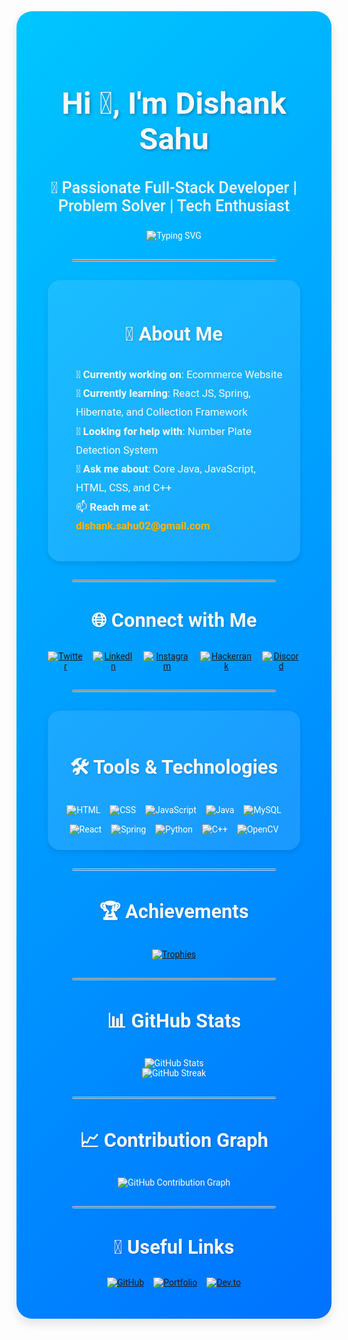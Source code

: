 <div style="background: linear-gradient(135deg, #00c6ff, #0072ff); padding: 50px; border-radius: 25px; max-width: 950px; margin: auto; color: white; font-family: 'Roboto', sans-serif; text-align: center; box-shadow: 0 8px 15px rgba(0, 0, 0, 0.1);">
  <!-- Header Section -->
  <h1 style="font-size: 3.5em; font-weight: 700; color: #f8f9fa; text-shadow: 2px 2px 5px rgba(0, 0, 0, 0.3);">Hi 👋, I'm Dishank Sahu</h1>
  <h3 style="font-size: 1.8em; font-weight: 500; color: #f8f9fa;">🚀 Passionate Full-Stack Developer | Problem Solver | Tech Enthusiast</h3>

  <p>
    <img src="https://readme-typing-svg.herokuapp.com?font=Fira+Code&weight=600&size=24&duration=4000&pause=500&color=F75C7E&vCenter=true&width=700&lines=Welcome+to+my+GitHub+Profile!;Full-Stack+Developer+and+Tech+Explorer;Building+Innovative+Solutions;Always+Learning+New+Technologies!" alt="Typing SVG" />
  </p>

  <hr style="border: 1px solid #fff; width: 80%; margin: 30px auto; border-radius: 10px;" />

  <!-- About Me Section -->
  <section style="background-color: rgba(255, 255, 255, 0.1); padding: 25px; border-radius: 20px; box-shadow: 0 4px 10px rgba(0, 0, 0, 0.1);">
    <h3 style="font-size: 2.2em; font-weight: 600; color: #f8f9fa; text-shadow: 1px 1px 3px rgba(0, 0, 0, 0.2);">🚀 About Me</h3>
    <ul style="list-style: none; padding-left: 0; font-size: 1.2em; color: #f8f9fa; text-align: left; margin-left: 20px; line-height: 1.8;">
      <li>🔭 <strong>Currently working on</strong>: Ecommerce Website</li>
      <li>🌱 <strong>Currently learning</strong>: React JS, Spring, Hibernate, and Collection Framework</li>
      <li>🤝 <strong>Looking for help with</strong>: Number Plate Detection System</li>
      <li>💬 <strong>Ask me about</strong>: Core Java, JavaScript, HTML, CSS, and C++</li>
      <li>📫 <strong>Reach me at</strong>: <a href="mailto:dishank.sahu02@gmail.com" style="color: #ffb400; text-decoration: none; font-weight: 600;">dishank.sahu02@gmail.com</a></li>
    </ul>
  </section>

  <hr style="border: 1px solid #fff; width: 80%; margin: 30px auto; border-radius: 10px;" />

  <!-- Connect with Me Section -->
  <section>
    <h3 style="font-size: 2.2em; font-weight: 600; color: #f8f9fa; text-shadow: 1px 1px 3px rgba(0, 0, 0, 0.2);">🌐 Connect with Me</h3>
    <div style="display: flex; justify-content: center; gap: 15px; margin-top: 20px;">
      <a href="https://twitter.com/_124_lucifer" target="_blank" style="transition: transform 0.3s; transform: scale(1);">
        <img src="https://img.shields.io/badge/Twitter-1DA1F2?style=for-the-badge&logo=twitter&logoColor=white" alt="Twitter" />
      </a>
      <a href="https://linkedin.com/in/dishank-sahu" target="_blank" style="transition: transform 0.3s; transform: scale(1);">
        <img src="https://img.shields.io/badge/LinkedIn-0077B5?style=for-the-badge&logo=linkedin&logoColor=white" alt="LinkedIn" />
      </a>
      <a href="https://instagram.com/_123_lucifer" target="_blank" style="transition: transform 0.3s; transform: scale(1);">
        <img src="https://img.shields.io/badge/Instagram-E4405F?style=for-the-badge&logo=instagram&logoColor=white" alt="Instagram" />
      </a>
      <a href="https://www.hackerrank.com/dishank_sahu02" target="_blank" style="transition: transform 0.3s; transform: scale(1);">
        <img src="https://img.shields.io/badge/Hackerrank-2EC866?style=for-the-badge&logo=hackerrank&logoColor=white" alt="Hackerrank" />
      </a>
      <a href="https://discord.gg/_123_lucifer7335" target="_blank" style="transition: transform 0.3s; transform: scale(1);">
        <img src="https://img.shields.io/badge/Discord-5865F2?style=for-the-badge&logo=discord&logoColor=white" alt="Discord" />
      </a>
    </div>
  </section>

  <hr style="border: 1px solid #fff; width: 80%; margin: 30px auto; border-radius: 10px;" />

  <!-- Tools & Technologies Section -->
  <section style="background-color: rgba(255, 255, 255, 0.1); padding: 25px; border-radius: 20px; box-shadow: 0 4px 10px rgba(0, 0, 0, 0.1);">
    <h3 style="font-size: 2.2em; font-weight: 600; color: #f8f9fa; text-shadow: 1px 1px 3px rgba(0, 0, 0, 0.2);">🛠️ Tools & Technologies</h3>
    <div style="display: flex; justify-content: center; flex-wrap: wrap; gap: 15px; margin-top: 20px;">
      <img src="https://img.shields.io/badge/HTML5-E34F26?style=for-the-badge&logo=html5&logoColor=white" alt="HTML" />
      <img src="https://img.shields.io/badge/CSS3-1572B6?style=for-the-badge&logo=css3&logoColor=white" alt="CSS" />
      <img src="https://img.shields.io/badge/JavaScript-F7DF1E?style=for-the-badge&logo=javascript&logoColor=black" alt="JavaScript" />
      <img src="https://img.shields.io/badge/Java-007396?style=for-the-badge&logo=java&logoColor=white" alt="Java" />
      <img src="https://img.shields.io/badge/MySQL-4479A1?style=for-the-badge&logo=mysql&logoColor=white" alt="MySQL" />
      <img src="https://img.shields.io/badge/React-61DAFB?style=for-the-badge&logo=react&logoColor=black" alt="React" />
      <img src="https://img.shields.io/badge/Spring-6DB33F?style=for-the-badge&logo=spring&logoColor=white" alt="Spring" />
      <img src="https://img.shields.io/badge/Python-3776AB?style=for-the-badge&logo=python&logoColor=white" alt="Python" />
      <img src="https://img.shields.io/badge/C++-00599C?style=for-the-badge&logo=cplusplus&logoColor=white" alt="C++" />
      <img src="https://img.shields.io/badge/OpenCV-5C3EE8?style=for-the-badge&logo=opencv&logoColor=white" alt="OpenCV" />
    </div>
  </section>

  <hr style="border: 1px solid #fff; width: 80%; margin: 30px auto; border-radius: 10px;" />

  <!-- Achievements Section -->
  <section>
    <h3 style="font-size: 2.2em; font-weight: 600; color: #f8f9fa; text-shadow: 1px 1px 3px rgba(0, 0, 0, 0.2);">🏆 Achievements</h3>
    <a href="https://github.com/ryo-ma/github-profile-trophy" target="_blank">
      <img src="https://github-profile-trophy.vercel.app/?username=script-shifter&theme=radical&margin-w=15&margin-h=15&row=2&column=3" alt="Trophies" style="transition: transform 0.3s; transform: scale(1);"/>
    </a>
  </section>

  <hr style="border: 1px solid #fff; width: 80%; margin: 30px auto; border-radius: 10px;" />

  <!-- GitHub Stats Section -->
  <section>
    <h3 style="font-size: 2.2em; font-weight: 600; color: #f8f9fa; text-shadow: 1px 1px 3px rgba(0, 0, 0, 0.2);">📊 GitHub Stats</h3>
    <div>
      <img src="https://github-readme-stats.vercel.app/api?username=script-shifter&show_icons=true&theme=radical" alt="GitHub Stats" />
      <br />
      <img src="https://github-readme-streak-stats.herokuapp.com/?user=script-shifter&theme=radical" alt="GitHub Streak" />
    </div>
  </section>

  <hr style="border: 1px solid #fff; width: 80%; margin: 30px auto; border-radius: 10px;" />

  <!-- Contribution Graph Section -->
  <section>
    <h3 style="font-size: 2.2em; font-weight: 600; color: #f8f9fa; text-shadow: 1px 1px 3px rgba(0, 0, 0, 0.2);">📈 Contribution Graph</h3>
    <img src="https://github-readme-activity-graph.vercel.app/graph?username=script-shifter&bg_color=1F222E&color=F8D866&line=F85D7F&point=FFFFFF&hide_border=true" alt="GitHub Contribution Graph" />
  </section>

  <hr style="border: 1px solid #fff; width: 80%; margin: 30px auto; border-radius: 10px;" />

  <!-- Useful Links Section -->
  <section>
    <h3 style="font-size: 2.2em; font-weight: 600; color: #f8f9fa; text-shadow: 1px 1px 3px rgba(0, 0, 0, 0.2);">🔗 Useful Links</h3>
    <div style="display: flex; justify-content: center; gap: 15px; margin-top: 20px;">
      <a href="https://github.com/script-shifter" target="_blank">
        <img src="https://img.shields.io/badge/GitHub-181717?style=for-the-badge&logo=github&logoColor=white" alt="GitHub" />
      </a>
      <a href="https://portfolio-link.com" target="_blank">
        <img src="https://img.shields.io/badge/Portfolio-000000?style=for-the-badge&logo=firefox&logoColor=white" alt="Portfolio" />
      </a>
      <a href="https://dev.to/script-shifter" target="_blank">
        <img src="https://img.shields.io/badge/Dev.to-0A0A0A?style=for-the-badge&logo=dev.to&logoColor=white" alt="Dev.to" />
      </a>
    </div>
  </section>
</div>
